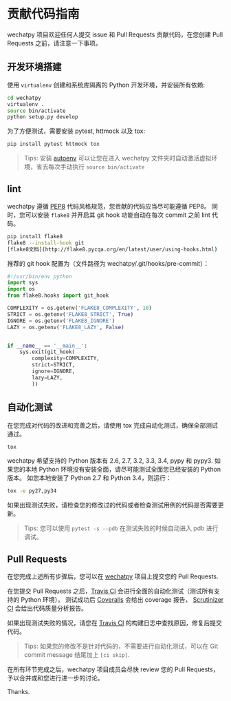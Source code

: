 贡献代码指南
===============

wechatpy 项目欢迎任何人提交 issue 和 Pull Requests 贡献代码，在您创建 Pull Requests 之前，请注意一下事项。

## 开发环境搭建

使用 `virtualenv` 创建和系统库隔离的 Python 开发环境，并安装所有依赖:

```bash
cd wechatpy
virtualenv .
source bin/activate
python setup.py develop
```

为了方便测试，需要安装 pytest, httmock 以及 tox:

```bash
pip install pytest httmock tox
```

> Tips: 安装 [autoenv](https://github.com/kennethreitz/autoenv) 可以让您在进入 wechatpy 文件夹时自动激活虚拟环境，省去每次手动执行 `source bin/activate`

## lint

wechatpy 遵循 [PEP8](http://legacy.python.org/dev/peps/pep-0008/) 代码风格规范，您贡献的代码应当尽可能遵循 PEP8。
同时，您可以安装 `flake8` 并开启其 git hook 功能自动在每次 commit 之前 lint 代码。

```bash
pip install flake8
flake8 --install-hook git
[flake8文档](http://flake8.pycqa.org/en/latest/user/using-hooks.html)
```

推荐的 git hook 配置为（文件路径为 wechatpy/.git/hooks/pre-commit）：

```python
#!/usr/bin/env python
import sys
import os
from flake8.hooks import git_hook

COMPLEXITY = os.getenv('FLAKE8_COMPLEXITY', 10)
STRICT = os.getenv('FLAKE8_STRICT', True)
IGNORE = os.getenv('FLAKE8_IGNORE')
LAZY = os.getenv('FLAKE8_LAZY', False)


if __name__ == '__main__':
    sys.exit(git_hook(
        complexity=COMPLEXITY,
        strict=STRICT,
        ignore=IGNORE,
        lazy=LAZY,
        ))
```

## 自动化测试

在您完成对代码的改进和完善之后，请使用 tox 完成自动化测试，确保全部测试通过。

```bash
tox
```

wechatpy 希望支持的 Python 版本有 2.6, 2.7, 3.2, 3.3, 3.4, pypy 和 pypy3.
如果您的本地 Python 环境没有安装全面，请尽可能测试全面您已经安装的 Python 版本。
如您本地安装了 Python 2.7 和 Python 3.4，则运行：

```bash
tox -e py27,py34
```

如果出现测试失败，请检查您的修改过的代码或者检查测试用例的代码是否需要更新。

> Tips: 您可以使用 `pytest -s --pdb` 在测试失败的时候自动进入 pdb 进行调试。

## Pull Requests

在您完成上述所有步骤后，您可以在 [wechatpy](https://github.com/jxtech/wechatpy) 项目上提交您的 Pull Requests.

在您提交 Pull Requests 之后，[Travis CI](https://travis-ci.org/jxtech/wechatpy) 会进行全面的自动化测试（测试所有支持的 Python 环境）。
测试成功后 [Coveralls](https://coveralls.io/r/jxtech/wechatpy?branch=master) 会给出 coverage 报告，
[Scrutinizer CI](https://scrutinizer-ci.com/g/jxtech/wechatpy/?branch=master) 会给出代码质量分析报告。

如果出现测试失败的情况，请您在 [Travis CI](https://travis-ci.org/jxtech/wechatpy) 的构建日志中查找原因，修复后提交代码。

> Tips: 如果您的修改不是针对代码的，不需要进行自动化测试，可以在 Git commit message 结尾加上 `[ci skip]`.

在所有环节完成之后，wechatpy 项目成员会尽快 review 您的 Pull Requests，予以合并或和您进行进一步的讨论。

Thanks.
